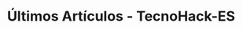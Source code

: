 ---
layout: articulo_index
title: Últimos Artículos - TecnoHack-ES
permalink: /articulos/
description: "Domina la ciberseguridad y la tecnología con los artículos más actuales de TecnoHack. Desde vulnerabilidades hasta innovaciones, todo en un solo lugar."
---